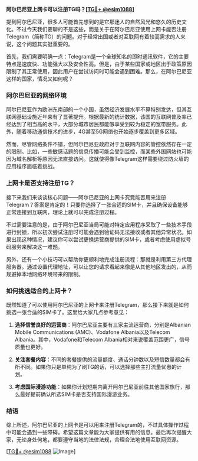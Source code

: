 **阿尔巴尼亚上网卡可以注册TG吗？[[TG💪+ @esim1088](https://t.me/s/esim1088)]**

提到阿尔巴尼亚，很多人可能首先想到的是它那迷人的自然风光和悠久的历史文化。不过今天我们要聊的不是这些，而是关于在阿尔巴尼亚使用上网卡能否注册Telegram（简称TG）的问题。对于经常出国或者对互联网有着较高需求的人来说，这个问题其实挺重要的。

首先，我们需要明确一点：Telegram是一个全球知名的即时通讯软件，它的主要特点是速度快、功能强大以及安全性高。但是，由于某些国家或地区出于政策原因限制了其正常使用，因此用户在尝试访问时可能会遇到困难。那么，在阿尔巴尼亚这样的国家，情况又如何呢？

### 阿尔巴尼亚的网络环境

阿尔巴尼亚作为欧洲东南部的一个小国，虽然经济发展水平不算特别发达，但其互联网基础设施近年来有了显著提升。根据最新的统计数据，该国的互联网普及率已经达到了相当高的水平，大部分城市居民都能够享受到较为稳定的宽带服务。此外，随着移动通信技术的进步，4G甚至5G网络也开始逐步覆盖到更多区域。

然而，尽管网络条件不错，但阿尔巴尼亚政府对于互联网内容的管控依然存在一定的限制。比如，一些敏感话题的信息传播可能会受到监控，而某些外国网站也可能因为域名解析等原因无法直接访问。这就使得像Telegram这样需要绕过防火墙的应用程序面临着挑战。

### 上网卡是否支持注册TG？

接下来我们来谈谈核心问题——阿尔巴尼亚的上网卡究竟能否用来注册Telegram？答案是肯定的！只要你选择了一张合适的SIM卡，并且确保设备能够正常连接到互联网，理论上就可以完成注册过程。

不过需要注意的是，由于阿尔巴尼亚当局可能对特定应用程序采取了一些技术手段进行封锁，所以初次尝试注册时可能会遇到验证码无法接收或者其他异常状况。如果出现这种情况，建议你可以尝试更换运营商提供的SIM卡，或者考虑使用虚拟号码服务来解决这一难题。

另外，还有一个小技巧可以帮助你更顺利地完成注册流程：那就是利用第三方代理服务器。通过设置代理地址，可以让您的请求看起来像是从其他地区发出的，从而规避掉本地网络环境带来的限制。

### 如何挑选适合的上网卡？

既然知道了可以使用阿尔巴尼亚的上网卡来注册Telegram，那么接下来就是如何挑选一张合适的SIM卡了。这里给大家几点参考意见：

1. **选择信誉良好的运营商**：阿尔巴尼亚主要有三家主流运营商，分别是Albanian Mobile Communications (AMC)、Vodafone Albania以及Telecom Albania。其中，Vodafone和Telecom Albania相对来说覆盖范围更广，信号质量也更好。
   
2. **关注套餐内容**：不同的套餐提供的流量额度、通话分钟数以及短信数量都会有所不同。如果你只是单纯为了刷TG的话，可以选择那些主打流量优惠的计划。
   
3. **考虑国际漫游功能**：如果你计划短期内离开阿尔巴尼亚前往其他国家旅行，那么最好提前确认所选SIM卡是否支持国际漫游业务。

### 结语

综上所述，阿尔巴尼亚的上网卡是可以用来注册Telegram的，不过具体操作过程中可能会遇到一些障碍。希望这篇文章能为大家提供有用的信息。最后再次提醒大家，无论身处何地，都要遵守当地的法律法规，合理合法地使用互联网资源。

[[TG💪+ @esim1088](https://t.me/s/esim1088) ![Image](https://i.postimg.cc/4NQfJmqS/Snipaste-2025-05-13-00-14-12.png)]